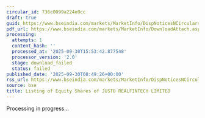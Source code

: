 ```yaml
---
circular_id: 736c0099a224e0cc
draft: true
guid: https://www.bseindia.com/markets/MarketInfo/DispNoticesNCirculars.aspx?Noticeid={4666F9AC-AA01-4571-ACD3-9D33EF261145}&noticeno=20250930-15&dt=09/30/2025&icount=15&totcount=104&flag=0
pdf_url: https://www.bseindia.com/markets/MarketInfo/DownloadAttach.aspx?id=20250930-15&attachedId=
processing:
  attempts: 1
  content_hash: ''
  processed_at: '2025-09-30T15:53:42.877548'
  processor_version: '2.0'
  stage: download_failed
  status: failed
published_date: '2025-09-30T08:49:26+00:00'
rss_url: https://www.bseindia.com/markets/MarketInfo/DispNoticesNCirculars.aspx?Noticeid={4666F9AC-AA01-4571-ACD3-9D33EF261145}&noticeno=20250930-15&dt=09/30/2025&icount=15&totcount=104&flag=0
source: bse
title: Listing of Equity Shares of JUSTO REALFINTECH LIMITED
---
```


Processing in progress...